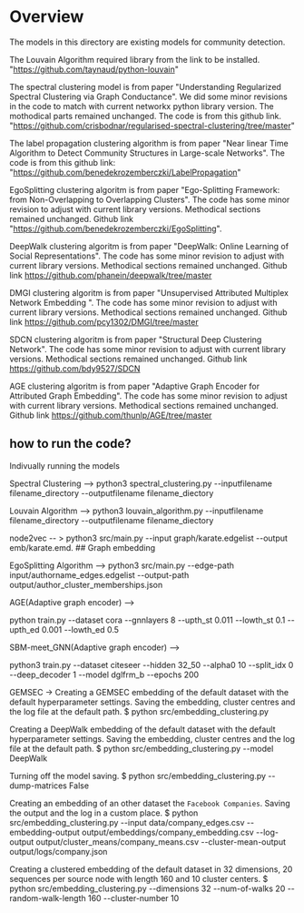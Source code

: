 # Overview

The models in this directory are existing models for community detection.

The Louvain Algorithm required library from the link to be installed. "https://github.com/taynaud/python-louvain"

The spectral clustering model is from paper "Understanding Regularized Spectral Clustering via Graph Conductance". We did some minor revisions in the code to match with current networkx python library version. The mothodical parts remained unchanged. The code is from this github link. "https://github.com/crisbodnar/regularised-spectral-clustering/tree/master" 

The label propagation clustering algorithm is from paper "Near linear Time Algorithm to Detect Community Structures in Large-scale Networks". The code is from this github link: "https://github.com/benedekrozemberczki/LabelPropagation"

EgoSplitting clustering algoritm is from paper "Ego-Splitting Framework: from Non-Overlapping to Overlapping Clusters". The code has some minor revision to adjust with current library versions. Methodical sections remained unchanged. Github link "https://github.com/benedekrozemberczki/EgoSplitting". 

DeepWalk clustering algoritm is from paper "DeepWalk: Online Learning of Social Representations". The code has some minor revision to adjust with current library versions. Methodical sections remained unchanged. Github link https://github.com/phanein/deepwalk/tree/master

DMGI clustering algoritm is from paper "Unsupervised Attributed Multiplex Network Embedding ". The code has some minor revision to adjust with current library versions. Methodical sections remained unchanged. Github link https://github.com/pcy1302/DMGI/tree/master

SDCN clustering algoritm is from paper "Structural Deep Clustering Network". The code has some minor revision to adjust with current library versions.  Methodical sections remained unchanged. Github link https://github.com/bdy9527/SDCN

AGE clustering algoritm is from paper "Adaptive Graph Encoder for Attributed Graph Embedding". The code has some minor revision to adjust with current library versions.  Methodical sections remained unchanged. Github link  https://github.com/thunlp/AGE/tree/master


## how to run the code?

Indivually running the models

Spectral Clustering --> python3 spectral_clustering.py --inputfilename filename_directory --outputfilename filename_diectory 

Louvain Algorithm --> python3 louvain_algorithm.py --inputfilename filename_directory --outputfilename filename_diectory 

node2vec -- > 
python3 src/main.py --input graph/karate.edgelist --output emb/karate.emd. ## Graph embedding

EgoSplitting Algorithm --> python3 src/main.py --edge-path input/authorname_edges.edgelist --output-path output/author_cluster_memberships.json

AGE(Adaptive graph encoder) -->

python train.py --dataset cora --gnnlayers 8 --upth_st 0.011 --lowth_st 0.1 --upth_ed 0.001 --lowth_ed 0.5

SBM-meet_GNN(Adaptive graph encoder) -->

python3 train.py --dataset citeseer --hidden 32_50 --alpha0 10 --split_idx 0 --deep_decoder 1 --model dglfrm_b --epochs 200

GEMSEC -> 
Creating a GEMSEC embedding of the default dataset with the default hyperparameter settings. Saving the embedding, cluster centres and the log file at the default path.
$ python src/embedding_clustering.py

Creating a DeepWalk embedding of the default dataset with the default hyperparameter settings. Saving the embedding, cluster centres and the log file at the default path.
$ python src/embedding_clustering.py --model DeepWalk

Turning off the model saving.
$ python src/embedding_clustering.py --dump-matrices False

Creating an embedding of an other dataset the `Facebook Companies`. Saving the output and the log in a custom place.
$ python src/embedding_clustering.py --input data/company_edges.csv  --embedding-output output/embeddings/company_embedding.csv --log-output output/cluster_means/company_means.csv --cluster-mean-output output/logs/company.json

Creating a clustered embedding of the default dataset in 32 dimensions, 20 sequences per source node with length 160 and 10 cluster centers.
$ python src/embedding_clustering.py --dimensions 32 --num-of-walks 20 --random-walk-length 160 --cluster-number 10


